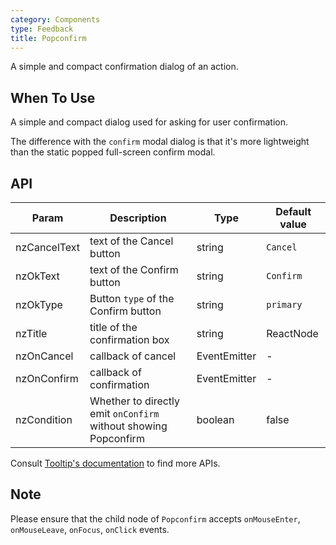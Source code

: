```yaml
---
category: Components
type: Feedback
title: Popconfirm
---
```


A simple and compact confirmation dialog of an action.

## When To Use

A simple and compact dialog used for asking for user confirmation.

The difference with the `confirm` modal dialog is that it's more lightweight than the static popped full-screen confirm modal.

## API

| Param | Description | Type | Default value |
| ----- | ----------- | ---- | ------------- |
| nzCancelText | text of the Cancel button | string | `Cancel` |
| nzOkText | text of the Confirm button | string | `Confirm` |
| nzOkType | Button `type` of the Confirm button | string | `primary` |
| nzTitle | title of the confirmation box | string | ReactNode | - |
| nzOnCancel | callback of cancel | EventEmitter | - |
| nzOnConfirm | callback of confirmation | EventEmitter | - |
| nzCondition | Whether to directly emit `onConfirm` without showing Popconfirm | boolean | false |

Consult [Tooltip's documentation](/components/tooltip/en#api) to find more APIs.

## Note

Please ensure that the child node of `Popconfirm` accepts `onMouseEnter`, `onMouseLeave`, `onFocus`, `onClick` events.
